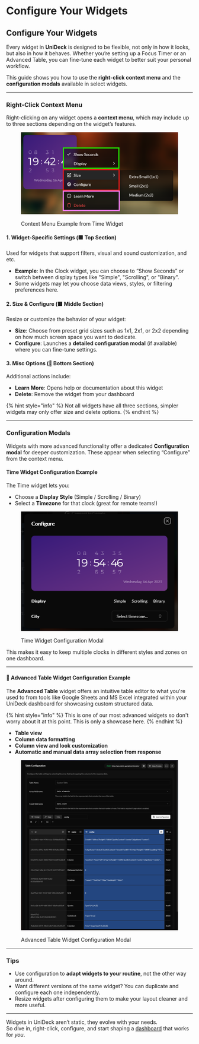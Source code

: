 # Configure Your Widgets

## Configure Your Widgets

Every widget in **UniDeck** is designed to be flexible, not only in how it looks, but also in how it behaves. Whether you’re setting up a Focus Timer or an Advanced Table, you can fine-tune each widget to better suit your personal workflow.

This guide shows you how to use the **right-click context menu** and the **configuration modals** available in select widgets.

***

### Right-Click Context Menu

Right-clicking on any widget opens a **context menu**, which may include up to three sections depending on the widget’s features.

<figure><img src="../../.gitbook/assets/image (19).png" alt=""><figcaption><p>Context Menu Example from Time Widget</p></figcaption></figure>

#### 1. Widget-Specific Settings (🟩 Top Section)

Used for widgets that support filters, visual and sound customization, and etc.

* **Example**: In the Clock widget, you can choose to “Show Seconds” or switch between display types like "Simple", "Scrolling", or "Binary".
* Some widgets may let you choose data views, styles, or filtering preferences here.

#### 2. Size & Configure (🟥 Middle Section)

Resize or customize the behavior of your widget:

* **Size**: Choose from preset grid sizes such as 1x1, 2x1, or 2x2 depending on how much screen space you want to dedicate.
* **Configure**: Launches a **detailed configuration modal** (if available) where you can fine-tune settings.

#### 3. Misc Options (🩷 Bottom Section)

Additional actions include:

* **Learn More**: Opens help or documentation about this widget
* **Delete**: Remove the widget from your dashboard

{% hint style="info" %}
Not all widgets have all three sections, simpler widgets may only offer size and delete options.
{% endhint %}

***

### Configuration Modals

Widgets with more advanced functionality offer a dedicated **Configuration modal** for deeper customization. These appear when selecting “Configure” from the context menu.

#### Time Widget Configuration Example

The Time widget lets you:

* Choose a **Display Style** (Simple / Scrolling / Binary)
* Select a **Timezone** for that clock (great for remote teams!)

<figure><img src="../../.gitbook/assets/image (1) (4).png" alt=""><figcaption><p>Time Widget Configuration Modal</p></figcaption></figure>

This makes it easy to keep multiple clocks in different styles and zones on one dashboard.

***

#### 📄 Advanced Table Widget Configuration Example

The **Advanced Table** widget offers an intuitive table editor to what you're used to from tools like Google Sheets and MS Excel integrated within your UniDeck dashboard for showcasing custom structured data.&#x20;

{% hint style="info" %}
This is one of our most advanced widgets so don't worry about it at this point. This is only a showcase here.
{% endhint %}

* **Table view**
* **Column data formatting**
* **Column view and look customization**
* **Automatic and manual data array selection from response**

<figure><img src="../../.gitbook/assets/image (2) (3).png" alt="" width="563"><figcaption><p>Advanced Table Widget Configuration Modal</p></figcaption></figure>

***

### Tips

* Use configuration to **adapt widgets to your routine**, not the other way around.
* Want different versions of the same widget? You can duplicate and configure each one independently.
* Resize widgets after configuring them to make your layout cleaner and more useful.

***

Widgets in UniDeck aren’t static, they evolve with your needs.\
So dive in, right-click, configure, and start shaping a [dashboard](https://dash.unideck.app/) that works for _you_.
